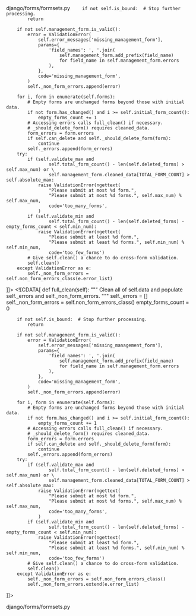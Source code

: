 <change>
<file change-number-for-this-file="1">django/forms/formsets.py</file>
<original line-count="14" no-ellipsis="true"><![CDATA[
    def full_clean(self):
        """
        Clean all of self.data and populate self._errors and
        self._non_form_errors.
        """
        self._errors = []
        self._non_form_errors = self.non_form_errors_class()
        empty_forms_count = 0

        if not self.is_bound:  # Stop further processing.
            return

        if not self.management_form.is_valid():
            error = ValidationError(
                self.error_messages['missing_management_form'],
                params={
                    'field_names': ', '.join(
                        self.management_form.add_prefix(field_name)
                        for field_name in self.management_form.errors
                    ),
                },
                code='missing_management_form',
            )
            self._non_form_errors.append(error)

        for i, form in enumerate(self.forms):
            # Empty forms are unchanged forms beyond those with initial data.
            if not form.has_changed() and i >= self.initial_form_count():
                empty_forms_count += 1
            # Accessing errors calls full_clean() if necessary.
            # _should_delete_form() requires cleaned_data.
            form_errors = form.errors
            if self.can_delete and self._should_delete_form(form):
                continue
            self._errors.append(form_errors)
        try:
            if (self.validate_max and
                    self.total_form_count() - len(self.deleted_forms) > self.max_num) or \
                    self.management_form.cleaned_data[TOTAL_FORM_COUNT] > self.absolute_max:
                raise ValidationError(ngettext(
                    "Please submit at most %d form.",
                    "Please submit at most %d forms.", self.max_num) % self.max_num,
                    code='too_many_forms',
                )
            if (self.validate_min and
                    self.total_form_count() - len(self.deleted_forms) - empty_forms_count < self.min_num):
                raise ValidationError(ngettext(
                    "Please submit at least %d form.",
                    "Please submit at least %d forms.", self.min_num) % self.min_num,
                    code='too_few_forms')
            # Give self.clean() a chance to do cross-form validation.
            self.clean()
        except ValidationError as e:
            self._non_form_errors = self.non_form_errors_class(e.error_list)
]]></original>
<modified no-ellipsis="true"><![CDATA[
    def full_clean(self):
        """
        Clean all of self.data and populate self._errors and
        self._non_form_errors.
        """
        self._errors = []
        self._non_form_errors = self.non_form_errors_class()
        empty_forms_count = 0

        if not self.is_bound:  # Stop further processing.
            return

        if not self.management_form.is_valid():
            error = ValidationError(
                self.error_messages['missing_management_form'],
                params={
                    'field_names': ', '.join(
                        self.management_form.add_prefix(field_name)
                        for field_name in self.management_form.errors
                    ),
                },
                code='missing_management_form',
            )
            self._non_form_errors.append(error)

        for i, form in enumerate(self.forms):
            # Empty forms are unchanged forms beyond those with initial data.
            if not form.has_changed() and i >= self.initial_form_count():
                empty_forms_count += 1
            # Accessing errors calls full_clean() if necessary.
            # _should_delete_form() requires cleaned_data.
            form_errors = form.errors
            if self.can_delete and self._should_delete_form(form):
                continue
            self._errors.append(form_errors)
        try:
            if (self.validate_max and
                    self.total_form_count() - len(self.deleted_forms) > self.max_num) or \
                    self.management_form.cleaned_data[TOTAL_FORM_COUNT] > self.absolute_max:
                raise ValidationError(ngettext(
                    "Please submit at most %d form.",
                    "Please submit at most %d forms.", self.max_num) % self.max_num,
                    code='too_many_forms',
                )
            if (self.validate_min and
                    self.total_form_count() - len(self.deleted_forms) - empty_forms_count < self.min_num):
                raise ValidationError(ngettext(
                    "Please submit at least %d form.",
                    "Please submit at least %d forms.", self.min_num) % self.min_num,
                    code='too_few_forms')
            # Give self.clean() a chance to do cross-form validation.
            self.clean()
        except ValidationError as e:
            self._non_form_errors = self.non_form_errors_class()
            self._non_form_errors.extend(e.error_list)
]]></modified>
</change>

<change>
<file change-number-for-this-file="2">django/forms/formsets.py</file>
<original line-count="10" no-ellipsis="true"><![CDATA[
        self._non_form_errors = self.non_form_errors_class(e.error_list)
]]></original>
<modified no-ellipsis="true"><![CDATA[
        self._non_form_errors = self.non_form_errors_class()
        self._non_form_errors.extend(e.error_list)
]]></modified>
</change>